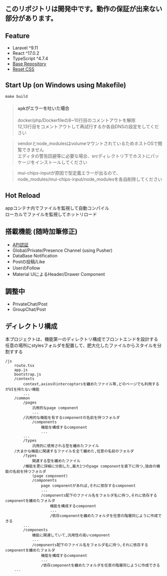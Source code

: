 ## このリポジトリは開発中です。動作の保証が出来ない部分があります。

## Feature
- Laravel ^9.11
- React ^17.0.2
- TypeScript ^4.7.4
- [Base Repository][Base Repository]
- [Reset CSS][Reset CSS]

## Start Up (on Windows using Makefile)
```
make build
```
> #### apkがエラーを吐いた場合
> docker/php/Dockerfileの8~10行目のコメントアウトを解除  
> 12,13行目をコメントアウトして再試行するか各自DNSの設定をしてください

> vendorとnode_modulesはvolumeマウントされているためホストOSで閲覧できません  
> エディタの警告回避等に必要な場合、srcディレクトリ下でホストにパッケージをインストールしてください  

> mui-chips-inputが原因で型定義エラーが出るので、  
> node_modules/mui-chips-input/node_modulesを各自削除してください

## Hot Reload
appコンテナ内でファイルを監視して自動コンパイル  
ローカルでファイルを監視してホットリロード

## 搭載機能 (随時加筆修正)
- [API認証][Auth]
- Global/Private/Presence Channel (using Pusher)
- DataBase Notification
- Postの投稿/Like
- UserのFollow
- Material UIによるHeader/Drawer Component

## 調整中
- PrivateChat/Post
- GroupChat/Post

## ディレクトリ構成
本プロジェクトは、機能第一のディレクトリ構成でフロントエンドを設計する  
任意の場所にstylesフォルダを配置して、肥大化したファイルからスタイルを分割すする  

```
/js
    route.tsx
    app.js
    bootstrap.js
    /contexts
        context,axiosのinterceptorsを纏めたファイル等,どのページでも利用するがUIを持たない機能
        ...
    /common
        /pages
            汎用的なpage component
            ...
        /汎用的な機能を有するcomponentの名前を持つフォルダ
            /components
                機能を構成するcomponent
                ...
        ...
        /types
            汎用的に使用される型を纏めたファイル
    /大まかな機能に関連するファイルを全て纏めた,任意の名前のフォルダ
        /types
            関連する型を纏めたファイル
        /機能を更に詳細に分割した,最大1つのpage componentを直下に持つ,独自の機能の名前を持つフォルダ
            (page component)
            /components
                page componentがあれば,それに依存するcomponent
                ...
                /components配下のファイル名をフォルダ名に持つ,それに依存するcomponentを纏めたフォルダ
                    機能を構成するcomponent
                    ...
                    /依存componentを纏めたフォルダを任意の階層同じように作成できる
        ...
        /components
            機能に関連していて,汎用性の高いcomponent
            ...
            /components配下のファイル名をフォルダ名に持つ,それに依存するcomponentを纏めたフォルダ
                機能を構成するcomponent
                ...
                /依存componentを纏めたフォルダを任意の階層同じように作成できる
    ...
```


[Base Repository]: https://github.com/mariebell/fullstack-project
[Reset CSS]: https://raw.githubusercontent.com/twbs/bootstrap/v4-dev/dist/css/bootstrap-reboot.css
[Auth]: https://akiblog10.com/authentication-spa-laravel-react/
